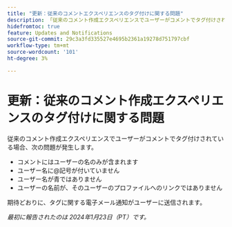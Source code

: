 ```yaml
---
title: "更新：従来のコメントエクスペリエンスのタグ付けに関する問題"
description: 「従来のコメント作成エクスペリエンスでユーザーがコメントでタグ付けされている場合、いくつかの問題が発生します。」
hidefromtoc: true
feature: Updates and Notifications
source-git-commit: 29c3a3fd335527e4695b2361a19278d751797cbf
workflow-type: tm+mt
source-wordcount: '101'
ht-degree: 3%

---
```



# 更新：従来のコメント作成エクスペリエンスのタグ付けに関する問題

従来のコメント作成エクスペリエンスでユーザーがコメントでタグ付けされている場合、次の問題が発生します。

* コメントにはユーザーの名のみが含まれます
* ユーザー名に@記号が付いていません
* ユーザー名が青ではありません
* ユーザーの名前が、そのユーザーのプロファイルへのリンクではありません

期待どおりに、タグに関する電子メール通知がユーザーに送信されます。

_最初に報告されたのは 2024年1月23日（PT）です。_
